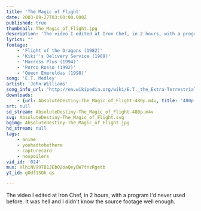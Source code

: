 ```yaml
---
title: 'The Magic of Flight'
date: 2003-09-27T03:00:00.000Z
published: true
thumbnail: The_Magic_of_Flight.jpg
description: 'The video I edited at Iron Chef, in 2 hours, with a program I''d never used before. It was hell and I didn''t know the source footage well enough.'
lyrics: ""
footage:
    - 'Flight of the Dragons (1982)'
    - 'Kiki''s Delivery Service (1989)'
    - 'Macross Plus (1994)'
    - 'Porco Rosso (1992)'
    - 'Queen Emereldas (1998)'
song: 'E.T. Medley'
artist: 'John Williams'
song_info_url: 'http://en.wikipedia.org/wiki/E.T._the_Extra-Terrestrial_(soundtrack)'
downloads:
    - {url: AbsoluteDestiny-The_Magic_of_Flight-480p.m4v, title: '480p mp4', width: 640, height: 480, mimetype: video/mp4}
srt: null
sd_stream: AbsoluteDestiny-The_Magic_of_Flight-480p.m4v
svg: AbsoluteDestiny-The_Magic_of_Flight.svg
bgimg: AbsoluteDestiny-The_Magic_of_Flight.jpg
hd_stream: null
tags:
    - anime
    - youhadtobethere
    - capturecard
    - nospoilers
vid_id: '024'
mux: VlhiNV99TB1JEbO2oaQeyBW7tnzRgetb
yt_id: gOdf1SOk-qs

---
```

The video I edited at Iron Chef, in 2 hours, with a program I'd never used before. It was hell and I didn't know the source footage well enough.